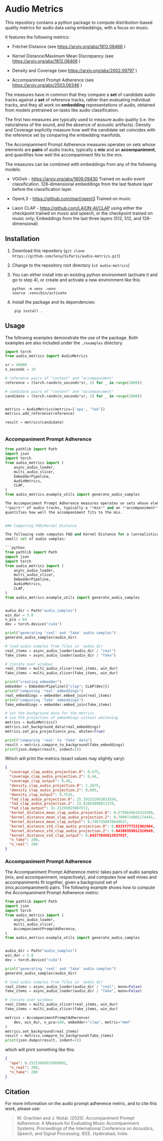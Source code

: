 # Audio Metrics

This repository contains a python package to compute distribution-based quality
metrics for audio data using embeddings, with a focus on music.

It features the following metrics:

* Fréchet Distance (see https://arxiv.org/abs/1812.08466 )

* Kernel Distance/Maximum Mean Discrepancy (see https://arxiv.org/abs/1812.08466 )

* Density and Coverage (see https://arxiv.org/abs/2002.09797 )

* Accompaniment Prompt Adherence (see https://arxiv.org/abs/2503.06346 )

The measures have in common that they compare a **set** of candidate audio
tracks against a **set** of reference tracks, rather than evaluating individual
tracks, and they all work on **embedding** representations of audio, obtained
from models pretrained on tasks like audio classification.

The first two measures are typically used to measure audio quality (i.e. the
naturalness of the sound, and the absence of acoustic artifacts). Density and
Coverage explicitly measure how well the candidate set coincides with the
reference set by comparing the embedding manifolds.

The Accompaniment Prompt Adherence measures operates on sets whose elements are
**pairs** of audio tracks, typically a **mix** and an **accompaniment**, and
quantifies how well the accompaniment fits to the mix.
 
The measures can be combined with embeddings from any of the following models:

* VGGish - https://arxiv.org/abs/1609.09430 Trained on audio event
  classification. 128-dimensional embeddings from the last feature layer before
  the classification layer.

* OpenL3 - https://github.com/marl/openl3 Trained on music

* Laion CLAP - https://github.com/LAION-AI/CLAP using either the checkpoint
  trained on music and speech, or the checkpoint trained on music only;
  Embeddings from the last three layers (512, 512, and 128-dimensional)



## Installation

1. Download this repository (`git clone https://github.com/SonyCSLParis/audio-metrics.git`)

2. Change to the repository root directory (`cd audio-metrics`)

3. You can either install into an existing python environment (activate it and
   go to step 4), or create and activate a new environment like this:

   ```
   python -m venv .venv
   source .venv/bin/activate
   ```

4. Install the package and its dependencies:
   ```
	pip install .
	```


## Usage

The following examples demonstrate the use of the package. Both examples are
also included under the `./examples` directory.


```python
import torch
from audio_metrics import AudioMetrics

sr = 48000
n_seconds = 10

# reference pairs of "context" and "accompaniment"
reference = (torch.randn(n_seconds*sr, 2) for _ in range(1000))

# candidate pairs of "context" and "accompaniment"
candidate = (torch.randn(n_seconds*sr, 2) for _ in range(1000))


metrics = AudioMetrics(metrics=['apa', 'fad'])
metrics.add_reference(reference)

result = metrics(candidate)



```

### Accompaniment Prompt Adherence

```python
from pathlib import Path
import json
import torch
from audio_metrics import (
    async_audio_loader,
    multi_audio_slicer,
    EmbedderPipeline,
    AudioMetrics,
    CLAP,
)
from audio_metrics.example_utils import generate_audio_samples

The Accompaniment Prompt Adherence measures operates on sets whose elements are
**pairs** of audio tracks, typically a **mix** and an **accompaniment**, and
quantifies how well the accompaniment fits to the mix.
 

### Computing FAD/Kernel Distance 

The following code computes FAD and Kernel Distance for a (unrealistically
small) set of audio samples:

```python
from pathlib import Path
import json
import torch
from audio_metrics import (
    async_audio_loader,
    multi_audio_slicer,
    EmbedderPipeline,
    AudioMetrics,
    CLAP,
)
from audio_metrics.example_utils import generate_audio_samples


audio_dir = Path("audio_samples")
win_dur = 5.0
n_pca = 64
dev = torch.device("cuda")

print("generating 'real' and 'fake' audio samples")
generate_audio_samples(audio_dir)

# load audio samples from files in `audio_dir`
real_items = async_audio_loader(audio_dir / "real")
fake_items = async_audio_loader(audio_dir / "fake")

# iterate over windows
real_items = multi_audio_slicer(real_items, win_dur)
fake_items = multi_audio_slicer(fake_items, win_dur)

print("creating embedder")
embedder = EmbedderPipeline({"clap": CLAP(dev)})
print("computing 'real' embeddings")
real_embeddings = embedder.embed_join(real_items)
print("computing 'fake' embeddings")
fake_embeddings = embedder.embed_join(fake_items)

# set the background data for the metrics
# use PCA projection of embeddings without whitening
metrics = AudioMetrics()
metrics.set_background_data(real_embeddings)
metrics.set_pca_projection(n_pca, whiten=True)

print("comparing 'real' to 'fake' data")
result = metrics.compare_to_background(fake_embeddings)
print(json.dumps(result, indent=2))
```

Which will print the metrics (exact values may slightly vary):

```json
{
  "coverage_clap_audio_projection.0": 0.675,
  "coverage_clap_audio_projection.2": 0.44,
  "coverage_clap_output": 0.49,
  "density_clap_audio_projection.0": 1.2675,
  "density_clap_audio_projection.2": 0.605,
  "density_clap_output": 0.7525,
  "fad_clap_audio_projection.0": 25.192331663033556,
  "fad_clap_audio_projection.2": 33.02863890811378,
  "fad_clap_output": 32.31293025087572,
  "kernel_distance_mean_clap_audio_projection.0": 0.5756649634334309,
  "kernel_distance_mean_clap_audio_projection.2": 0.7890714981174441,
  "kernel_distance_mean_clap_output": 0.7467294878649637,
  "kernel_distance_std_clap_audio_projection.0": 0.03337777531962964,
  "kernel_distance_std_clap_audio_projection.2": 0.04380359012320949,
  "kernel_distance_std_clap_output": 0.04377045813837937,
  "n_fake": 200,
  "n_real": 200
}
```

### Accompaniment Prompt Adherence

The Accompaniment Prompt Adherence metric takes pairs of audio samples (mix, and
accompaniment, respectively), and computes how well mixes and accompaniments fit
together, given a background set of (mix,accompaniment) pairs. The following
example shows how to compute the Accompaniment Prompt Adherence metric:

```python
from pathlib import Path
import json
import torch
from audio_metrics import (
    async_audio_loader,
    multi_audio_slicer,
    AccompanimentPromptAdherence,
)
from audio_metrics.example_utils import generate_audio_samples


audio_dir = Path("audio_samples")
win_dur = 5.0
dev = torch.device("cuda")

print("generating 'real' and 'fake' audio samples")
generate_audio_samples(audio_dir)

# load audio samples from files in `audio_dir`
real_items = async_audio_loader(audio_dir / "real", mono=False)
fake_items = async_audio_loader(audio_dir / "fake", mono=False)

# iterate over windows
real_items = multi_audio_slicer(real_items, win_dur)
fake_items = multi_audio_slicer(fake_items, win_dur)

metrics = AccompanimentPromptAdherence(
    dev, win_dur, n_pca=100, embedder="clap", metric="mmd"
)
metrics.set_background(real_items)
result = metrics.compare_to_background(fake_items)
print(json.dumps(result, indent=2))
```

which will print something like this:

```json
{
  "apa": 0.15253860533909092,
  "n_real": 200,
  "n_fake": 200
}

```

## Citation

For more information on the audio prompt adherence metric, and to cite this work, please use:


>  M. Grachten and J. Nistal. (2025). Accompaniment Prompt Adherence: A Measure for Evaluating Music Accompaniment Systems. Proceedings of the International Conference on Acoustics, Speech, and Signal Processing. IEEE. Hyderabad, India.

